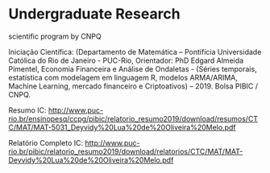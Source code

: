 # Undergraduate Research
scientific program by CNPQ


Iniciação Científica: (Departamento de Matemática – Pontifícia Universidade Católica do Rio de Janeiro - PUC-Rio, 
Orientador: PhD Edgard Almeida Pimentel, Economia Financeira e Análise de Ondaletas - 
(Séries temporais, estatística com modelagem em linguagem R, modelos ARMA/ARIMA, Machine Learning, mercado financeiro e Criptoativos) – 2019. 
Bolsa PIBIC / CNPQ.

Resumo IC: http://www.puc-rio.br/ensinopesq/ccpg/pibic/relatorio_resumo2019/download/resumos/CTC/MAT/MAT-5031_Deyvidy%20Lua%20de%20Oliveira%20Melo.pdf

Relatório Completo IC: http://www.puc-rio.br/pibic/relatorio_resumo2019/download/relatorios/CTC/MAT/MAT-Deyvidy%20Lua%20de%20Oliveira%20Melo.pdf
